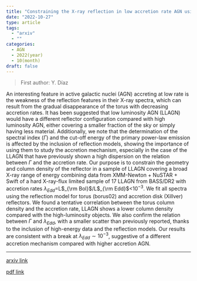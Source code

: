 ```yaml
---
title: "Constraining the X-ray reflection in low accretion rate AGN using XMM-Newton, NuSTAR and Swift"
date: "2022-10-27"
type: article
tags:
  - "arxiv"
  - ""
categories:
  - AGN
  - 2022(year)
  - 10(month)
draft: false
---
```


> First author: Y. Díaz

 An interesting feature in active galactic nuclei (AGN) accreting at low rate
is the weakness of the reflection features in their X-ray spectra, which can
result from the gradual disappearance of the torus with decreasing accretion
rates. It has been suggested that low luminosity AGN (LLAGN) would have a
different reflector configuration compared with high luminosity AGN, either
covering a smaller fraction of the sky or simply having less material.
Additionally, we note that the determination of the spectral index ($\Gamma$)
and the cut-off energy of the primary power-law emission is affected by the
inclusion of reflection models, showing the importance of using them to study
the accretion mechanism, especially in the case of the LLAGN that have
previously shown a high dispersion on the relation between $\Gamma$ and the
accretion rate. Our purpose is to constrain the geometry and column density of
the reflector in a sample of LLAGN covering a broad X-ray range of energy
combining data from XMM-Newton + NuSTAR + Swift of a hard X-ray-flux limited
sample of 17 LLAGN from BASS/DR2 with accretion rates $\lambda_{Edd}$=L$_{\rm
Bol}$/L$_{\rm Edd}$<10$^{-3}$. We fit all spectra using the reflection model
for torus (borus02) and accretion disk (Xillver) reflectors. We found a
tentative correlation between the torus column density and the accretion rate,
LLAGN shows a lower column density compared with the high-luminosity objects.
We also confirm the relation between $\Gamma$ and $\lambda_{Edd}$, with a
smaller scatter than previously reported, thanks to the inclusion of
high-energy data and the reflection models. Our results are consistent with a
break at $\lambda_{Edd}\sim10^{-3}$, suggestive of a different accretion
mechanism compared with higher accretion AGN.

---
[arxiv link](http://arxiv.org/abs/2210.15376v1)

[pdf link](http://arxiv.org/pdf/2210.15376v1)